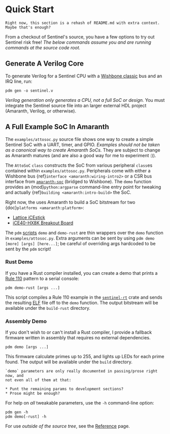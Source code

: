 # Quick Start

```{todo}
Right now, this section is a rehash of README.md with extra context.
Maybe that's enough?
```

From a checkout of Sentinel's source, you have a few options to try out
Sentinel risk free! _The below commands assume you and are running commands at
the source code root._

## Generate A Verilog Core

To generate Verilog for a Sentinel CPU with a [Wishbone classic](https://cdn.opencores.org/downloads/wbspec_b4.pdf)
bus and an IRQ line, run:

```
pdm gen -o sentinel.v
```

_Verilog generation only generates a CPU, not a full SoC or design._ You must
integrate the Sentinel source file into an larger external HDL project
(Amaranth, Verilog, or otherwise).

## A Full Example SoC In Amaranth

The `examples/attosoc.py` source file shows one way to create a simple Sentinel
SoC with a UART, timer, and GPIO. _Examples should not be taken as a canonical
way to create Amaranth SoCs._ They are subject to change as Amaranth matures
(and are also a good way for me to experiment :)).

The `AttoSoC` `class` constructs the SoC from various peripheral `class`es
contained within `examples/attosoc.py`. Peripherals come with either a Wishbone bus
{ref}`interface <amaranth:wiring-intro2>` or a CSR bus interface from
[`amaranth-soc`](https://github.com/amaranth-lang/amaranth-soc) (bridged to
Wishbone). The `demo` function provides an {mod}`python:argparse`
command-line entry point for tweaking and actually {ref}`building <amaranth:intro-build>`
the SoC.

Right now, the uses Amaranth to build a SoC bitstream for two
{doc}`platforms <amaranth:platform>`:

* [Lattice iCEstick](https://www.latticesemi.com/icestick)
* [iCE40-HX8K Breakout Board](https://www.latticesemi.com/Products/DevelopmentBoardsAndKits/iCE40HX8KBreakoutBoard.aspx)

The `pdm` [scripts](https://pdm-project.org/latest/usage/scripts/)
`demo` and `demo-rust` are thin wrappers over the `demo` function in
`examples/attosoc.py`. Extra arguments can be sent by using
`pdm demo [more] [args] [here...]`; be careful of overriding args hardcoded to
be sent by the `pdm` script!

### Rust Demo

If you have a Rust compiler installed, you can create a demo that prints a
[Rule 110](https://en.wikipedia.org/wiki/Rule_110) pattern to a serial console:

```
pdm demo-rust [args ...]
```

This script compiles a Rule 110 example in the [`sentinel-rt`](../development/support-code.md)
crate and sends the resulting [ELF](https://en.wikipedia.org/wiki/Executable_and_Linkable_Format)
file off to the `demo` function. The output bitstream will be available under
the `build-rust` directory.

### Assembly Demo

If you don't wish to or can't install a Rust compiler, I provide a fallback
firmware written in assembly that requires no external dependencies.

```
pdm demo [args ...]
```

This firmware calculate primes up to 255, and lights up LEDs for each prime
found. The output will be available under the `build` directory.

```{todo}
`demo` parameters are only really documented in passing/prose right now, and
not even all of them at that:

* Punt the remaining params to development sections?
* Prose might be enough?
```

For help on _all_ tweakable parameters, use the `-h` command-line option:

```
pdm gen -h
pdm demo[-rust] -h
```

For use _outside of the source tree_, see the [Reference](./reference.md)
page.
